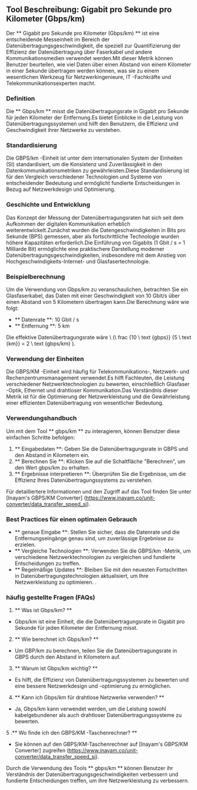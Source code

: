 ## Tool Beschreibung: Gigabit pro Sekunde pro Kilometer (Gbps/km)

Der ** Gigabit pro Sekunde pro Kilometer (Gbps/km) ** ist eine entscheidende Messeinheit im Bereich der Datenübertragungsgeschwindigkeit, die speziell zur Quantifizierung der Effizienz der Datenübertragung über Faserkabel und andere Kommunikationsmedien verwendet werden.Mit dieser Metrik können Benutzer beurteilen, wie viel Daten über einen Abstand von einem Kilometer in einer Sekunde übertragen werden können, was sie zu einem wesentlichen Werkzeug für Netzwerkingenieure, IT -Fachkräfte und Telekommunikationsexperten macht.

### Definition

Die ** Gbps/km ** misst die Datenübertragungsrate in Gigabit pro Sekunde für jeden Kilometer der Entfernung.Es bietet Einblicke in die Leistung von Datenübertragungssystemen und hilft den Benutzern, die Effizienz und Geschwindigkeit ihrer Netzwerke zu verstehen.

### Standardisierung

Die GBPS/km -Einheit ist unter dem internationalen System der Einheiten (SI) standardisiert, um die Konsistenz und Zuverlässigkeit in den Datenkommunikationsmetriken zu gewährleisten.Diese Standardisierung ist für den Vergleich verschiedener Technologien und Systeme von entscheidender Bedeutung und ermöglicht fundierte Entscheidungen in Bezug auf Netzwerkdesign und Optimierung.

### Geschichte und Entwicklung

Das Konzept der Messung der Datenübertragungsraten hat sich seit dem Aufkommen der digitalen Kommunikation erheblich weiterentwickelt.Zunächst wurden die Datengeschwindigkeiten in Bits pro Sekunde (BPS) gemessen, aber als fortschrittliche Technologie wurden höhere Kapazitäten erforderlich.Die Einführung von Gigabits (1 Gbit / s = 1 Milliarde Bit) ermöglichte eine praktischere Darstellung moderner Datenübertragungsgeschwindigkeiten, insbesondere mit dem Anstieg von Hochgeschwindigkeits-Internet- und Glasfasertechnologie.

### Beispielberechnung

Um die Verwendung von Gbps/km zu veranschaulichen, betrachten Sie ein Glasfaserkabel, das Daten mit einer Geschwindigkeit von 10 Gbit/s über einen Abstand von 5 Kilometern übertragen kann.Die Berechnung wäre wie folgt:

- ** Datenrate **: 10 Gbit / s
- ** Entfernung **: 5 km

Die effektive Datenübertragungsrate wäre \ (\ frac {10 \ text {gbps}} {5 \ text {km}} = 2 \ text {gbps/km} \).

### Verwendung der Einheiten

Die GBPS/KM -Einheit wird häufig für Telekommunikations-, Netzwerk- und Rechenzentrumsmanagement verwendet.Es hilft Fachleuten, die Leistung verschiedener Netzwerktechnologien zu bewerten, einschließlich Glasfaser -Optik, Ethernet und drahtloser Kommunikation.Das Verständnis dieser Metrik ist für die Optimierung der Netzwerkleistung und die Gewährleistung einer effizienten Datenübertragung von wesentlicher Bedeutung.

### Verwendungshandbuch

Um mit dem Tool ** gbps/km ** zu interagieren, können Benutzer diese einfachen Schritte befolgen:

1. ** Eingabedaten **: Geben Sie die Datenübertragungsrate in GBPS und den Abstand in Kilometern ein.
2. ** Berechnen Sie **: Klicken Sie auf die Schaltfläche "Berechnen", um den Wert gbps/km zu erhalten.
3. ** Ergebnisse interpretieren **: Überprüfen Sie die Ergebnisse, um die Effizienz Ihres Datenübertragungssystems zu verstehen.

Für detailliertere Informationen und den Zugriff auf das Tool finden Sie unter [Inayam's GBPS/KM Converter] (https://www.inayam.co/unit-converter/data_transfer_speed_si).

### Best Practices für einen optimalen Gebrauch

- ** genaue Eingabe **: Stellen Sie sicher, dass die Datenrate und die Entfernungseingänge genau sind, um zuverlässige Ergebnisse zu erzielen.
- ** Vergleiche Technologien **: Verwenden Sie die GBPS/km -Metrik, um verschiedene Netzwerktechnologien zu vergleichen und fundierte Entscheidungen zu treffen.
- ** Regelmäßige Updates **: Bleiben Sie mit den neuesten Fortschritten in Datenübertragungstechnologien aktualisiert, um Ihre Netzwerkleistung zu optimieren.
.

### häufig gestellte Fragen (FAQs)

1. ** Was ist Gbps/km? **
- Gbps/km ist eine Einheit, die die Datenübertragungsrate in Gigabit pro Sekunde für jeden Kilometer der Entfernung misst.

2. ** Wie berechnet ich Gbps/km? **
- Um GBP/km zu berechnen, teilen Sie die Datenübertragungsrate in GBPS durch den Abstand in Kilometern auf.

3. ** Warum ist Gbps/km wichtig? **
- Es hilft, die Effizienz von Datenübertragungssystemen zu bewerten und eine bessere Netzwerkdesign und -optimierung zu ermöglichen.

4. ** Kann ich Gbps/km für drahtlose Netzwerke verwenden? **
- Ja, Gbps/km kann verwendet werden, um die Leistung sowohl kabelgebundener als auch drahtloser Datenübertragungssysteme zu bewerten.

5 .** Wo finde ich den GBPS/KM -Taschenrechner? **
- Sie können auf den GBPS/KM-Taschenrechner auf [Inayam's GBPS/KM Converter] zugreifen (https://www.inayam.co/unit-converter/data_transfer_speed_si).

Durch die Verwendung des Tools ** gbps/km ** können Benutzer ihr Verständnis der Datenübertragungsgeschwindigkeiten verbessern und fundierte Entscheidungen treffen, um ihre Netzwerkleistung zu verbessern.